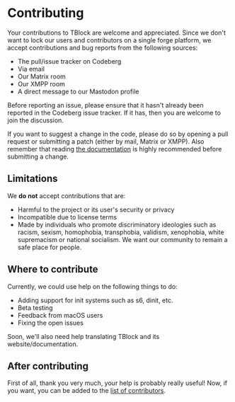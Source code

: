 # Contributing

Your contributions to TBlock are welcome and appreciated. Since we don't want to lock our users and contributors on a single forge platform, we accept contributions and bug reports from the following sources:

- The pull/issue tracker on Codeberg
- Via email
- Our Matrix room
- Our XMPP room
- A direct message to our Mastodon profile

Before reporting an issue, please ensure that it hasn't already been reported in the Codeberg issue tracker. If it has, then you are welcome to join the discussion.

If you want to suggest a change in the code, please do so by opening a pull request or submitting a patch (either by mail, Matrix or XMPP). Also remember that reading [the documentation](https://tblock.codeberg.page/docs) is highly recommended before submitting a change.

## Limitations

We **do not** accept contributions that are:

- Harmful to the project or its user's security or privacy
- Incompatible due to license terms
- Made by individuals who promote discriminatory ideologies such as racism, sexism, homophobia, transphobia, validism, xenophobia, white supremacism or national socialism. We want our community to remain a safe place for people.

## Where to contribute

Currently, we could use help on the following things to do:

- Adding support for init systems such as s6, dinit, etc.
- Beta testing
- Feedback from macOS users
- Fixing the open issues

Soon, we'll also need help translating TBlock and its website/documentation.

## After contributing

First of all, thank you very much, your help is probably really useful! Now, if you want, you can be added to the [list of contributors](https://codeberg.org/tblock/tblock/src/branch/main/CONTRIBUTORS.md).
